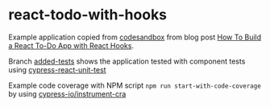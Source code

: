 # react-todo-with-hooks

Example application copied from [codesandbox](https://codesandbox.io/s/oj3qm2zq06) from blog post [How To Build a React To-Do App with React Hooks](https://www.digitalocean.com/community/tutorials/how-to-build-a-react-to-do-app-with-react-hooks).

Branch [added-tests](https://github.com/bahmutov/react-todo-with-hooks/tree/added-tests) shows the application tested with component tests using [cypress-react-unit-test](https://github.com/bahmutov/cypress-react-unit-test)

Example code coverage with NPM script `npm run start-with-code-coverage` by using [cypress-io/instrument-cra](https://github.com/cypress-io/instrument-cra)
